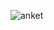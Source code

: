 ![anket](https://github.com/dogukanozl11/GorselP3Ders4/assets/62712086/e5b65117-d53c-4b72-a331-7949010e3275)
